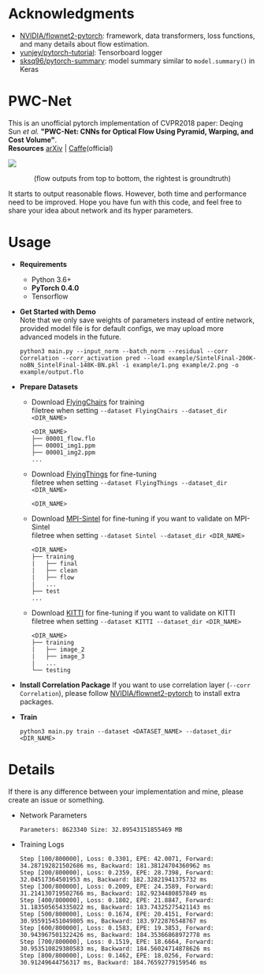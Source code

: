 # Acknowledgments
- [NVIDIA/flownet2-pytorch](https://github.com/NVIDIA/flownet2-pytorch): framework, data transformers, loss functions, and many details about flow estimation.
- [yunjey/pytorch-tutorial](https://github.com/yunjey/pytorch-tutorial/tree/master/tutorials/04-utils/tensorboard): Tensorboard logger
- [sksq96/pytorch-summary](https://github.com/sksq96/pytorch-summary): model summary similar to `model.summary()` in Keras

# PWC-Net
This is an unofficial pytorch implementation of CVPR2018 paper: Deqing Sun *et al.* **"PWC-Net: CNNs for Optical Flow Using Pyramid, Warping, and Cost Volume"**.    
**Resources**  [arXiv](https://arxiv.org/abs/1709.02371) | [Caffe](https://github.com/deqings/PWC-Net)(official)

![](https://github.com/nameless-Chatoyant/PWC-Net_pytorch/raw/master/example/flow.png)
<p align="center">(flow outputs from top to bottom, the rightest is groundtruth)</p>

It starts to output reasonable flows. However, both time and performance need to be improved. Hope you have fun with this code, and feel free to share your idea about network and its hyper parameters.


# Usage
- **Requirements**
    - Python 3.6+
    - **PyTorch 0.4.0**
    - Tensorflow


- **Get Started with Demo**    
    Note that we only save weights of parameters instead of entire network, provided model file is for default configs, we may upload more advanced models in the future.
    ```
    python3 main.py --input_norm --batch_norm --residual --corr Correlation --corr_activation pred --load example/SintelFinal-200K-noBN_SintelFinal-148K-BN.pkl -i example/1.png example/2.png -o example/output.flo
    ```

- **Prepare Datasets**
    - Download [FlyingChairs](https://lmb.informatik.uni-freiburg.de/data/FlyingChairs/FlyingChairs.zip) for training  
        filetree when setting `--dataset FlyingChairs --dataset_dir <DIR_NAME>`
        ```
        <DIR_NAME>
        ├── 00001_flow.flo
        ├── 00001_img1.ppm
        ├── 00001_img2.ppm
        ...
        ```
    - Download [FlyingThings](https://lmb.informatik.uni-freiburg.de/data/SceneFlowDatasets_CVPR16/Release_april16/data/FlyingThings3D/derived_data/flyingthings3d__optical_flow.tar.bz2) for fine-tuning  
        filetree when setting `--dataset FlyingThings --dataset_dir <DIR_NAME>`
        ```
        <DIR_NAME>
        ```
    - Download [MPI-Sintel](http://files.is.tue.mpg.de/sintel/MPI-Sintel-complete.zip) for fine-tuning if you want to validate on MPI-Sintel  
        filetree when setting `--dataset Sintel --dataset_dir <DIR_NAME>`
        ```
        <DIR_NAME>
        ├── training
        |   ├── final
        |   ├── clean
        |   ├── flow
        |   ...
        ├── test
        ...
        ```
    - Download [KITTI](http://www.cvlibs.net/download.php?file=data_scene_flow.zip) for fine-tuning if you want to validate on KITTI  
        filetree when setting `--dataset KITTI --dataset_dir <DIR_NAME>`
        ```
        <DIR_NAME>
        ├── training
        |   ├── image_2
        |   ├── image_3
        |   ...
        └── testing
        ```

- **Install Correlation Package**
    If you want to use correlation layer (`--corr Correlation`), please follow [NVIDIA/flownet2-pytorch](https://github.com/NVIDIA/flownet2-pytorch) to install extra packages.
- **Train**
    ```
    python3 main.py train --dataset <DATASET_NAME> --dataset_dir <DIR_NAME>
    ```


# Details
If there is any difference between your implementation and mine, please create an issue or something.
- Network Parameters
    ```
    Parameters: 8623340 Size: 32.89543151855469 MB
    ```
- Training Logs
    ```
    Step [100/800000], Loss: 0.3301, EPE: 42.0071, Forward: 34.287192821502686 ms, Backward: 181.38124704360962 ms
    Step [200/800000], Loss: 0.2359, EPE: 28.7398, Forward: 32.04517364501953 ms, Backward: 182.32821941375732 ms
    Step [300/800000], Loss: 0.2009, EPE: 24.3589, Forward: 31.214130719502766 ms, Backward: 182.9234480857849 ms
    Step [400/800000], Loss: 0.1802, EPE: 21.8847, Forward: 31.183505654335022 ms, Backward: 183.74325275421143 ms
    Step [500/800000], Loss: 0.1674, EPE: 20.4151, Forward: 30.955915451049805 ms, Backward: 183.9722876548767 ms
    Step [600/800000], Loss: 0.1583, EPE: 19.3853, Forward: 30.943967501322426 ms, Backward: 184.35366868972778 ms
    Step [700/800000], Loss: 0.1519, EPE: 18.6664, Forward: 30.953510829380583 ms, Backward: 184.56024714878626 ms
    Step [800/800000], Loss: 0.1462, EPE: 18.0256, Forward: 30.91249644756317 ms, Backward: 184.76592779159546 ms
    ```

